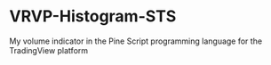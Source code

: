 # VRVP-Histogram-STS
My volume indicator in the Pine Script programming language for the TradingView platform
